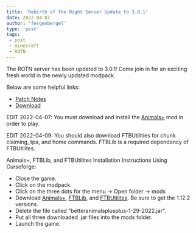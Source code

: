 ```yaml
---
title: 'Rebirth of the Night Server Update to 3.0.1'
date: 2022-04-07
author: 'fergenbergel'
type: 'post'
tags: 
 - post
 - minecraft
 - ROTN
---
```


The ROTN server has been updated to 3.0.1! Come join in for an exciting fresh world in the newly updated modpack.

Below are some helpful links:

- [Patch Notes][1]
- [Download][2]

EDIT 2022-04-07:
You must download and install the [Animals+][3] mod in order to play. 

EDIT 2022-04-09:
You should also download FTBUtilities for chunk claiming, tpa, and home commands. FTBLib is a required dependency of FTBUtilites.

Animals+, FTBLib, and FTBUtilites Installation Instructions Using Curseforge:
 - Close the game.
 - Click on the modpack.
 - Click on the three dots for the menu -> Open folder -> mods
 - Download [Animals+][3], [FTBLib][4], and [FTBUtilites][5]. Be sure to get the 1.12.2 versions.
 - Delete the file called "betteranimalsplusplus-1-29-2022.jar".
 - Put all three downloaded .jar files into the mods folder.
 - Launch the game.

[1]: <https://docs.google.com/document/d/1DGgt4OBx-Vyy3vyT_wgUjjxrXDPFhBpkS9M11shZKAE/edit> "Patch notes for 3.0.1"
[2]: <https://www.curseforge.com/minecraft/modpacks/rebirth-of-the-night/files/3732110> "Download modpack"
[3]: <https://www.curseforge.com/minecraft/mc-mods/betteranimalsplus/files/2933382> "Download Animals+"
[4]: <https://www.curseforge.com/minecraft/mc-mods/ftb-library-legacy-forge> "Download FTBLib"
[5]: <https://www.curseforge.com/minecraft/mc-mods/ftb-utilities-forge> "Download FTBUtilites"